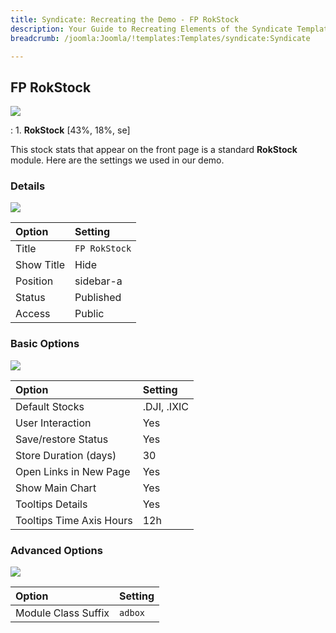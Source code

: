 ```yaml
---
title: Syndicate: Recreating the Demo - FP RokStock
description: Your Guide to Recreating Elements of the Syndicate Template for Joomla
breadcrumb: /joomla:Joomla/!templates:Templates/syndicate:Syndicate

---
```


FP RokStock
-----

![][demo]

:   1. **RokStock** [43%, 18%, se]

This stock stats that appear on the front page is a standard **RokStock** module. Here are the settings we used in our demo.

### Details

![][demo2]

| Option     | Setting         |
| :--------- | :-------------- |
| Title      | `FP RokStock`   |
| Show Title | Hide            |
| Position   | sidebar-a       |
| Status     | Published       |
| Access     | Public          |

### Basic Options

![][demo3]

| Option                   | Setting     |
| :-------                 | :--------   |
| Default Stocks           | .DJI, .IXIC |
| User Interaction         | Yes         |
| Save/restore Status      | Yes         |
| Store Duration (days)    | 30          |
| Open Links in New Page   | Yes         |
| Show Main Chart          | Yes         |
| Tooltips Details         | Yes         |
| Tooltips Time Axis Hours | 12h         |

### Advanced Options

![][demo4]

| Option              | Setting  |
| :------------------ | :------- |
| Module Class Suffix | `adbox`  |

[demo]: assets/demo_2.jpeg
[demo2]: assets/demo_3a.jpeg
[demo3]: assets/demo_3b.jpeg
[demo4]: assets/demo_3c.jpeg
